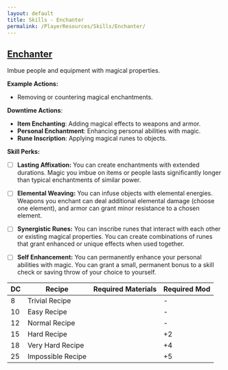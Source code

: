 ```yaml
---
layout: default
title: Skills - Enchanter
permalink: /PlayerResources/Skills/Enchanter/
---
```

## [Enchanter](#Enchanter)
Imbue people and equipment with magical properties.

**Example Actions:**
- Removing or countering magical enchantments.

**Downtime Actions**:
- **Item Enchanting**: Adding magical effects to weapons and armor.
- **Personal Enchantment**: Enhancing personal abilities with magic.
- **Rune Inscription**: Applying magical runes to objects.

**Skill Perks:**
- ☐ **Lasting Affixation:** You can create enchantments with extended durations. Magic you imbue on items or people lasts significantly longer than typical enchantments of similar power. 
  
- ☐ **Elemental Weaving:** You can infuse objects with elemental energies. Weapons you enchant can deal additional elemental damage (choose one element), and armor can grant minor resistance to a chosen element.
  
- ☐ **Synergistic Runes:** You can inscribe runes that interact with each other or existing magical properties. You can create combinations of runes that grant enhanced or unique effects when used together.
  
- ☐ **Self Enhancement:** You can permanently enhance your personal abilities with magic. You can grant a small, permanent bonus to a skill check or saving throw of your choice to yourself.

| **DC** | **Recipe**        | **Required Materials** | **Required Mod** |
| ------ | ----------------- | ---------------------- | ---------------- |
| 8      | Trivial Recipe    |                        | -                |
| 10     | Easy Recipe       |                        | -                |
| 12     | Normal Recipe     |                        | -                |
| 15     | Hard Recipe       |                        | +2               |
| 18     | Very Hard Recipe  |                        | +4               |
| 25     | Impossible Recipe |                        | +5               |